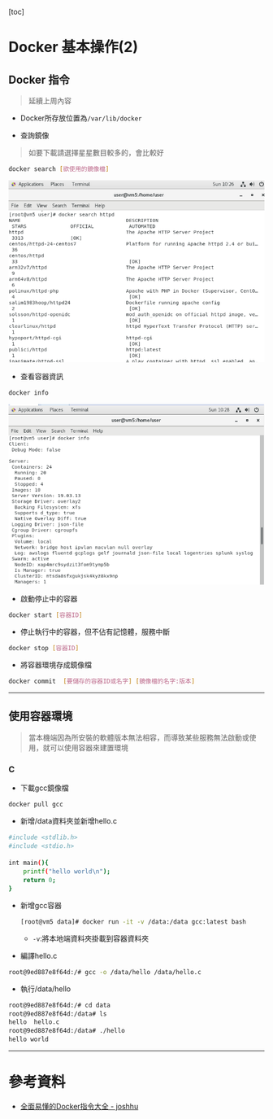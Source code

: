 [toc]
# Docker 基本操作(2)

## Docker 指令
>延續上周內容

* Docker所存放位置為`/var/lib/docker`

* 查詢鏡像
> 如要下載請選擇星星數目較多的，會比較好

```sh
docker search [欲使用的鏡像檔]
```

![0929-01](./img/20200929/0929-01.png)

* 查看容器資訊

```sh
docker info
```
![0929-02](./img/20200929/0929-02.png)

* 啟動停止中的容器

```sh
docker start [容器ID]
```

* 停止執行中的容器，但不佔有記憶體，服務中斷

```sh
docker stop [容器ID]
```

* 將容器環境存成鏡像檔

```sh
docker commit  [要儲存的容器ID或名字] [鏡像檔的名字:版本]
```

---
## 使用容器環境
>當本機端因為所安裝的軟體版本無法相容，而導致某些服務無法啟動或使用，就可以使用容器來建置環境

### C

* 下載gcc鏡像檔

```sh
docker pull gcc
```

* 新增/data資料夾並新增hello.c
```sh
#include <stdlib.h>
#include <stdio.h>

int main(){
    printf("hello world\n");
    return 0;
}
```
* 新增gcc容器

    ```sh
    [root@vm5 data]# docker run -it -v /data:/data gcc:latest bash
    ```
    * `-v`:將本地端資料夾掛載到容器資料夾

* 編譯hello.c

```sh
root@9ed887e8f64d:/# gcc -o /data/hello /data/hello.c
```

* 執行/data/hello

```sh
root@9ed887e8f64d:/# cd data
root@9ed887e8f64d:/data# ls
hello  hello.c
root@9ed887e8f64d:/data# ./hello
hello world
```

---
# 參考資料
* [全面易懂的Docker指令大全 - joshhu](https://joshhu.gitbooks.io/dockercommands/content/Containers/ContainersBasic.html)